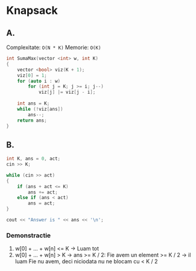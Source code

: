 # Knapsack

## A.

Complexitate: `O(N * K)`
Memorie: `O(K)`

```C++
int SumaMax(vector <int> w, int K)
{
    vector <bool> viz(K + 1);
    viz[0] = 1;
    for (auto i : w)
        for (int j = K; j >= i; j--)
            viz[j] |= viz[j - i];
    
    int ans = K;
    while (!viz[ans])
        ans--;
    return ans;
}
```

## B.


```C++
int K, ans = 0, act;
cin >> K;

while (cin >> act)
{
    if (ans + act <= K)
        ans += act;
    else if (ans < act)
        ans = act;
}

cout << "Answer is " << ans << '\n';
```

### Demonstractie

1. w[0] + ... + w[n] <= K
    -> Luam tot
2. w[0] + ... + w[n] > K
    -> ans >= K / 2:
        Fie avem un element >= K / 2 -> il luam
        Fie nu avem, deci niciodata nu ne blocam cu < K / 2